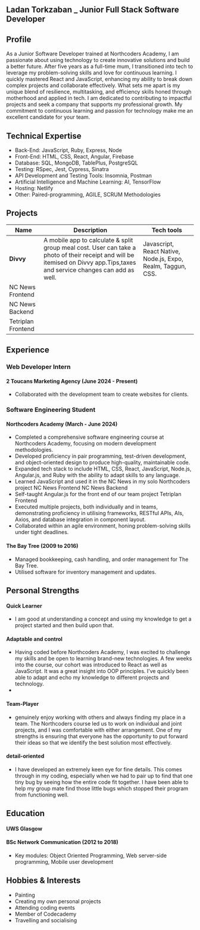 ## Ladan Torkzaban _ Junior Full Stack Software Developer
## Profile
As a Junior Software Developer trained at Northcoders Academy, I am passionate about using technology to create innovative solutions and build a better future. After five years as a full-time mum, I transitioned into tech to leverage my problem-solving skills and love for continuous learning. I quickly mastered React and JavaScript, enhancing my ability to break down complex projects and collaborate effectively. What sets me apart is my unique blend of resilience, multitasking, and efficiency skills honed through motherhood and applied in tech. I am dedicated to contributing to impactful projects and seek a company that supports my professional growth. My commitment to continuous learning and passion for technology make me an excellent candidate for your team.

## Technical Expertise
- Back-End: JavaScript, Ruby, Express, Node
- Front-End: HTML, CSS, React, Angular, Firebase
- Database: SQL, MongoDB, TablePlus, PostgreSQL
- Testing: RSpec, Jest, Cypress, Sinatra
- API Development and Testing Tools: Insomnia, Postman
- Artificial Intelligence and Machine Learning: AI, TensorFlow
- Hosting: Netlify
- Other: Paired-programming, AGILE, SCRUM Methodologies

## Projects

|         Name              |                     Description                    |               Tech tools            |
| --------------------------| -------------------------------------------------- | ----------------------------------- |
|         **Divvy**         | A mobile app to calculate & split group meal cost. User can take a photo of their receipt and will be itemised on Divvy app.Tips,taxes and service changes can add as well.| Javascript, React Native, Node.js,  Expo, Realm, Taggun, CSS.   |  
|       NC News Frontend    |
|       NC News Backend     |
|     Tetriplan Frontend    |


## Experience

### Web Developer Intern
#### 2 Toucans Marketing Agency (June 2024 - Present)
- Collaborated with the development team to create websites for clients.
  

### Software Engineering Student
#### Northcoders Academy (March - June 2024)
- Completed a comprehensive software engineering course at Northcoders Academy, focusing on modern development methodologies.
- Developed proficiency in pair programming, test-driven development, and object-oriented design to produce high-quality, maintainable code.
- Expanded tech stack to include HTML, CSS, React, JavaScript, Node.js, Angular.js, and Ruby with the ability to adapt skills to any language.
- Learned JavaScript and used it in the NC News in my solo Northcoders project
NC News Frontend
NC News Backend
- Self-taught Angular.js for the front end of our team project
Tetriplan Frontend
- Executed multiple projects, both individually and in teams, demonstrating proficiency in utilising frameworks, RESTful APIs, AIs, Axios, and database integration in component layout.
- Collaborated within an agile environment, honing problem-solving skills under tight deadlines.

#### The Bay Tree  (2009 to 2016) 
- Managed bookkeeping, cash handling, and order management for The Bay Tree.
- Utilised software for inventory management and updates.


## Personal Strengths

#### Quick Learner
- I am good at understanding a concept and using my knowledge to get a project started and then build upon that.

#### Adaptable and control
- Having coded before Northcoders Academy, I was excited to challenge my skills and be open to learning brand-new technologies. A few weeks into the course, our cohort was introduced to React as well as JavaScript. It was a great insight into OOP principles. I’ve quickly been able to adapt and echo my knowledge to different projects and technology.
- 
#### Team-Player
-  genuinely enjoy working with others and always finding my place in a team. The Northcoders course led us to work on individual and joint projects, and I was comfortable with either arrangement. One of my strengths is ensuring that everyone has the opportunity to put forward their ideas so that we identify the best solution most effectively.

#### detail-oriented
-  I have developed an extremely keen eye for fine details. This comes through in my coding, especially when we had to pair up to find that one tiny bug by seeing how the entire code fit together. I have been able to help my group mate find those little bugs which stopped their program from functioning well.

## Education

#### UWS Glasgow 
 #### BSc Network Communication (2012 to 2018)
- Key modules: Object Oriented Programming, Web server-side programming, Mobile user development

## Hobbies & Interests

- Painting
- Creating my own personal projects
- Attending coding events
- Member of Codecademy
- Travelling and socialising

